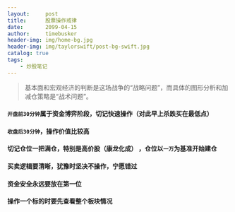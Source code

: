 ```yaml
---
layout:     post
title:      股票操作戒律
date:       2099-04-15
author:     timebusker
header-img: img/home-bg.jpg
header-img: img/taylorswift/post-bg-swift.jpg
catalog: true
tags:
    - 炒股笔记
---  
```


> 基本面和宏观经济的判断是这场战争的“战略问题”，而具体的图形分析和加减仓策略是“战术问题”。


#### `开盘前30分钟`属于资金博弈阶段，切记快速操作（对此早上杀跌买在最低点）

#### `收盘后30分钟`，操作价值比较高

#### 切记仓位一把满仓，特别是高价股（康龙化成） ，仓位以`一万`为基准开始建仓

#### 买卖逻辑要清晰，犹豫时坚决不操作，宁愿错过

#### 资金安全永远要放在第一位

#### 操作一个标的时要先查看整个板块情况